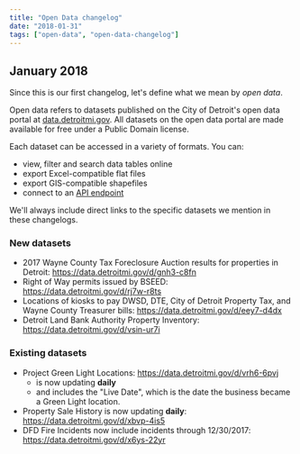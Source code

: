 ```yaml
---
title: "Open Data changelog"
date: "2018-01-31"
tags: ["open-data", "open-data-changelog"]
---
```


## January 2018

Since this is our first changelog, let's define what we mean by *open data*. 

Open data refers to datasets published on the City of Detroit's open data portal at [data.detroitmi.gov](https://data.detroitmi.gov/). All datasets on the open data portal are made available for free under a Public Domain license. 

Each dataset can be accessed in a variety of formats. You can:
- view, filter and search data tables online
- export Excel-compatible flat files
- export GIS-compatible shapefiles
- connect to an [API endpoint](https://dev.socrata.com/?ref=Detroit)

We'll always include direct links to the specific datasets we mention in these changelogs.

### New datasets

- 2017 Wayne County Tax Foreclosure Auction results for properties in Detroit: https://data.detroitmi.gov/d/gnh3-c8fn
- Right of Way permits issued by BSEED: https://data.detroitmi.gov/d/rj7w-r8ts
- Locations of kiosks to pay DWSD, DTE, City of Detroit Property Tax, and Wayne County Treasurer bills: https://data.detroitmi.gov/d/eey7-d4dx
- Detroit Land Bank Authority Property Inventory: https://data.detroitmi.gov/d/vsin-ur7i

### Existing datasets

- Project Green Light Locations: https://data.detroitmi.gov/d/vrh6-6pvj
    - is now updating __daily__
    - and includes the "Live Date", which is the date the business became a Green Light location.
- Property Sale History is now updating __daily__: https://data.detroitmi.gov/d/xbvp-4is5
- DFD Fire Incidents now include incidents through 12/30/2017: https://data.detroitmi.gov/d/x6ys-22yr
